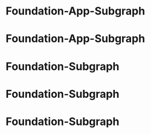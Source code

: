 # Foundation-App-Subgraph
# Foundation-App-Subgraph
# Foundation-Subgraph
# Foundation-Subgraph
# Foundation-Subgraph
